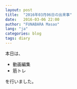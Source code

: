 ```yaml
---
layout: post
title:  "2016年03月06日の出来事"
date:   2016-03-06 22:00
author: "FUNABARA Masao"
lang: "ja"
categories: blog
tags: diary
---
```


本日は、

* 動画編集
* 筋トレ

を行いました。
